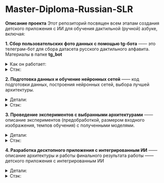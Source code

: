 # Master-Diploma-Russian-SLR

**Описание проекта** Этот репозиторий посвящен всем этапам создания детского приложения с ИИ для обучения дактильной (ручной) азбуке, включая: 

**1. Сбор пользовательских фото данных с помощью tg-бота** —— это телеграм-бот для сбора датасета русского дактильного алфавита. Материалы в папке **tg_bot**

<details><summary>Как он работает:</summary>
  
- Пользователь начинает чат с ботом с команды _"/start"_, после чего получает приветственное сообщение с объяснениями, о чем проект, какая у него цель и тд.

<img src="https://drive.google.com/uc?export=view&id=1YDPWDRxUVwS3ssS72f73bILS2-5ASw9c" width="700">


- Ознакомиться с общей информацией о дактилировании в боте и инструкциях пользователь может с помощью кнопки _"Правила дактилирования"_.
<img src="https://drive.google.com/uc?export=view&id=1rs2XFvGxVXAbFA6S6e-Vu2XblzAFdyGx" width="700">

  
- Когда пользователь нажимает на кнопку _"Отправить фото"_, бот отправляет пользователю подробную инструкцию в виде текста и фото и просит пользователя повторить дактилему. После того как пользователь отправит фото, бот сообщит пользователю о количестве отправленных фотографий. Информация об отправленных пользователем буквах сохраняется.
<img src="https://drive.google.com/uc?export=view&id=1rSqhRvlBC1jeYDon88ZXeespq7AFDoRl" width="400" height="270"> <img src="https://drive.google.com/uc?export=view&id=1_fStdMvPQTC-4yJLP0nqxkE00JVDw4r_" width="400" height="270">


- Пользователь также может установить напоминание о том, что надо прислать фото, используя команду /set HH:MM по +3 UTC.
<img src="https://drive.google.com/uc?export=view&id=1_fStdMvPQTC-4yJLP0nqxkE00JVDw4r_" width="700">

</details>

<details><summary>Стэк:</summary> python-telegram-bot (Эта библиотека предоставляет чистый Python, асинхронный интерфейс для Telegram Bot API. Он совместим с версиями Python 3.8+)</details>

**2. Подготовка данных и обучение нейронных сетей** —— код подготовки данных, построения нейронных сетей, выбора лучшей архитектуры. 

<details><summary>Детали:</summary>
- Подготовка данных ДОБАВИТЬ НАЗВАНИЯ ФАЙЛОВ
- Описание различных архитектур
</details>

<details><summary>Стэк:</summary> 
- Представленные архитектуры были созданы с помощью библиотеки TensorFlow.
- Для обработки фотографий использовалась библиотека cv2. Для предобработки с получением ключевых точек координат использовалась библиотека MEDIAPIPE
- </details>

**3. Проведение экспериментов с выбранными архитектурами** —— описание экспериментов (предобработкой, размером входного изображения, темпов обучения) с полученными моделями. 

<details><summary>Детали:</summary>
- НАЗВАНИЯ ПАПОК
</details>

<details><summary>Стэк:</summary> 
  
- Посмотреть библиотеку для проведения и записи экспериментов и ДОБАВИТЬ
- </details>

**4. Разработка десктопного приложения с интегрированным ИИ** —— описание архитектуры и работы финального результата работы —— детского приложения с интегрированным ИИ

<details><summary>Детали:</summary>
- НАЗВАНИЯ ПАПОК
</details>

<details><summary>Стэк:</summary> 
  
- Tkinter — пакет для языка Python, нужный для работы со средствами Tk. Библиотека Tk написана на языке программирования Tcl и содержит в себе компоненты GUI. 


- </details>
